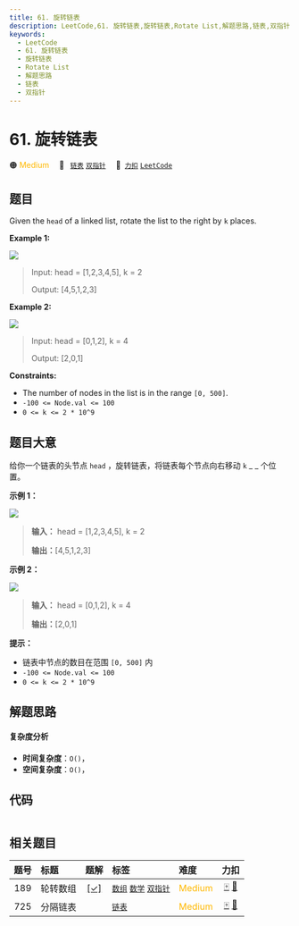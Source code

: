 ```yaml
---
title: 61. 旋转链表
description: LeetCode,61. 旋转链表,旋转链表,Rotate List,解题思路,链表,双指针
keywords:
  - LeetCode
  - 61. 旋转链表
  - 旋转链表
  - Rotate List
  - 解题思路
  - 链表
  - 双指针
---
```


# 61. 旋转链表

🟠 <font color=#ffb800>Medium</font>&emsp; 🔖&ensp; [`链表`](/tag/linked-list.md) [`双指针`](/tag/two-pointers.md)&emsp; 🔗&ensp;[`力扣`](https://leetcode.cn/problems/rotate-list) [`LeetCode`](https://leetcode.com/problems/rotate-list)

## 题目

Given the `head` of a linked list, rotate the list to the right by `k` places.



**Example 1:**

![](https://assets.leetcode.com/uploads/2020/11/13/rotate1.jpg)

> Input: head = [1,2,3,4,5], k = 2
> 
> Output: [4,5,1,2,3]

**Example 2:**

![](https://assets.leetcode.com/uploads/2020/11/13/roate2.jpg)

> Input: head = [0,1,2], k = 4
> 
> Output: [2,0,1]

**Constraints:**

  * The number of nodes in the list is in the range `[0, 500]`.
  * `-100 <= Node.val <= 100`
  * `0 <= k <= 2 * 10^9`


## 题目大意

给你一个链表的头节点 `head` ，旋转链表，将链表每个节点向右移动 `k` _ _ 个位置。



**示例 1：**

![](https://assets.leetcode.com/uploads/2020/11/13/rotate1.jpg)

> 
> 
> 
> 
> 
> **输入：** head = [1,2,3,4,5], k = 2
> 
> **输出：**[4,5,1,2,3]
> 
> 

**示例 2：**

![](https://assets.leetcode.com/uploads/2020/11/13/roate2.jpg)

> 
> 
> 
> 
> 
> **输入：** head = [0,1,2], k = 4
> 
> **输出：**[2,0,1]
> 
> 



**提示：**

  * 链表中节点的数目在范围 `[0, 500]` 内
  * `-100 <= Node.val <= 100`
  * `0 <= k <= 2 * 10^9`


## 解题思路

#### 复杂度分析

- **时间复杂度**：`O()`，
- **空间复杂度**：`O()`，

## 代码

```javascript

```

## 相关题目

<!-- prettier-ignore -->
| 题号 | 标题 | 题解 | 标签 | 难度 | 力扣 |
| :------: | :------ | :------: | :------ | :------ | :------: |
| 189 | 轮转数组 | [[✓]](/problem/0189.md) |  [`数组`](/tag/array.md) [`数学`](/tag/math.md) [`双指针`](/tag/two-pointers.md) | <font color=#ffb800>Medium</font> | [🀄️](https://leetcode.cn/problems/rotate-array) [🔗](https://leetcode.com/problems/rotate-array) |
| 725 | 分隔链表 |  |  [`链表`](/tag/linked-list.md) | <font color=#ffb800>Medium</font> | [🀄️](https://leetcode.cn/problems/split-linked-list-in-parts) [🔗](https://leetcode.com/problems/split-linked-list-in-parts) |